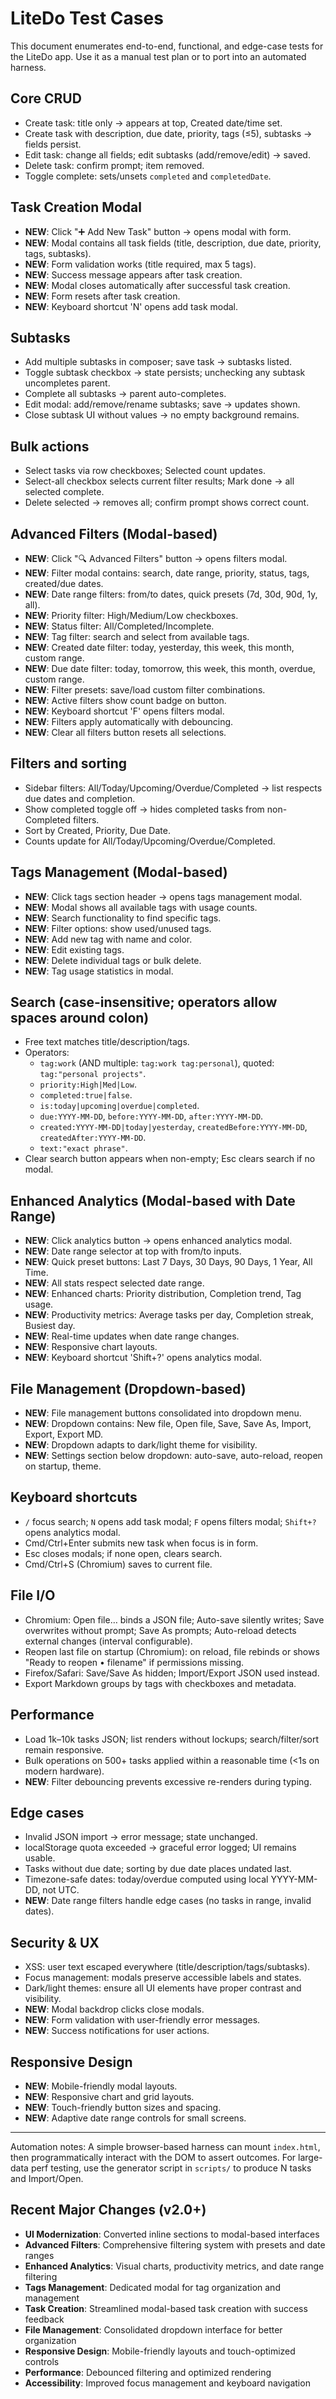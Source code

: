# LiteDo Test Cases

This document enumerates end-to-end, functional, and edge-case tests for the LiteDo app. Use it as a manual test plan or to port into an automated harness.

## Core CRUD
- Create task: title only → appears at top, Created date/time set.
- Create task with description, due date, priority, tags (≤5), subtasks → fields persist.
- Edit task: change all fields; edit subtasks (add/remove/edit) → saved.
- Delete task: confirm prompt; item removed.
- Toggle complete: sets/unsets `completed` and `completedDate`.

## Task Creation Modal
- **NEW**: Click "➕ Add New Task" button → opens modal with form.
- **NEW**: Modal contains all task fields (title, description, due date, priority, tags, subtasks).
- **NEW**: Form validation works (title required, max 5 tags).
- **NEW**: Success message appears after task creation.
- **NEW**: Modal closes automatically after successful task creation.
- **NEW**: Form resets after task creation.
- **NEW**: Keyboard shortcut 'N' opens add task modal.

## Subtasks
- Add multiple subtasks in composer; save task → subtasks listed.
- Toggle subtask checkbox → state persists; unchecking any subtask uncompletes parent.
- Complete all subtasks → parent auto-completes.
- Edit modal: add/remove/rename subtasks; save → updates shown.
- Close subtask UI without values → no empty background remains.

## Bulk actions
- Select tasks via row checkboxes; Selected count updates.
- Select-all checkbox selects current filter results; Mark done → all selected complete.
- Delete selected → removes all; confirm prompt shows correct count.

## Advanced Filters (Modal-based)
- **NEW**: Click "🔍 Advanced Filters" button → opens filters modal.
- **NEW**: Filter modal contains: search, date range, priority, status, tags, created/due dates.
- **NEW**: Date range filters: from/to dates, quick presets (7d, 30d, 90d, 1y, all).
- **NEW**: Priority filter: High/Medium/Low checkboxes.
- **NEW**: Status filter: All/Completed/Incomplete.
- **NEW**: Tag filter: search and select from available tags.
- **NEW**: Created date filter: today, yesterday, this week, this month, custom range.
- **NEW**: Due date filter: today, tomorrow, this week, this month, overdue, custom range.
- **NEW**: Filter presets: save/load custom filter combinations.
- **NEW**: Active filters show count badge on button.
- **NEW**: Keyboard shortcut 'F' opens filters modal.
- **NEW**: Filters apply automatically with debouncing.
- **NEW**: Clear all filters button resets all selections.

## Filters and sorting
- Sidebar filters: All/Today/Upcoming/Overdue/Completed → list respects due dates and completion.
- Show completed toggle off → hides completed tasks from non-Completed filters.
- Sort by Created, Priority, Due Date.
- Counts update for All/Today/Upcoming/Overdue/Completed.

## Tags Management (Modal-based)
- **NEW**: Click tags section header → opens tags management modal.
- **NEW**: Modal shows all available tags with usage counts.
- **NEW**: Search functionality to find specific tags.
- **NEW**: Filter options: show used/unused tags.
- **NEW**: Add new tag with name and color.
- **NEW**: Edit existing tags.
- **NEW**: Delete individual tags or bulk delete.
- **NEW**: Tag usage statistics in modal.

## Search (case-insensitive; operators allow spaces around colon)
- Free text matches title/description/tags.
- Operators:
  - `tag:work` (AND multiple: `tag:work tag:personal`), quoted: `tag:"personal projects"`.
  - `priority:High|Med|Low`.
  - `completed:true|false`.
  - `is:today|upcoming|overdue|completed`.
  - `due:YYYY-MM-DD`, `before:YYYY-MM-DD`, `after:YYYY-MM-DD`.
  - `created:YYYY-MM-DD|today|yesterday`, `createdBefore:YYYY-MM-DD`, `createdAfter:YYYY-MM-DD`.
  - `text:"exact phrase"`.
- Clear search button appears when non-empty; Esc clears search if no modal.

## Enhanced Analytics (Modal-based with Date Range)
- **NEW**: Click analytics button → opens enhanced analytics modal.
- **NEW**: Date range selector at top with from/to inputs.
- **NEW**: Quick preset buttons: Last 7 Days, 30 Days, 90 Days, 1 Year, All Time.
- **NEW**: All stats respect selected date range.
- **NEW**: Enhanced charts: Priority distribution, Completion trend, Tag usage.
- **NEW**: Productivity metrics: Average tasks per day, Completion streak, Busiest day.
- **NEW**: Real-time updates when date range changes.
- **NEW**: Responsive chart layouts.
- **NEW**: Keyboard shortcut 'Shift+?' opens analytics modal.

## File Management (Dropdown-based)
- **NEW**: File management buttons consolidated into dropdown menu.
- **NEW**: Dropdown contains: New file, Open file, Save, Save As, Import, Export, Export MD.
- **NEW**: Dropdown adapts to dark/light theme for visibility.
- **NEW**: Settings section below dropdown: auto-save, auto-reload, reopen on startup, theme.

## Keyboard shortcuts
- `/` focus search; `N` opens add task modal; `F` opens filters modal; `Shift+?` opens analytics modal.
- Cmd/Ctrl+Enter submits new task when focus is in form.
- Esc closes modals; if none open, clears search.
- Cmd/Ctrl+S (Chromium) saves to current file.

## File I/O
- Chromium: Open file… binds a JSON file; Auto-save silently writes; Save overwrites without prompt; Save As prompts; Auto-reload detects external changes (interval configurable).
- Reopen last file on startup (Chromium): on reload, file rebinds or shows "Ready to reopen • filename" if permissions missing.
- Firefox/Safari: Save/Save As hidden; Import/Export JSON used instead.
- Export Markdown groups by tags with checkboxes and metadata.

## Performance
- Load 1k–10k tasks JSON; list renders without lockups; search/filter/sort remain responsive.
- Bulk operations on 500+ tasks applied within a reasonable time (<1s on modern hardware).
- **NEW**: Filter debouncing prevents excessive re-renders during typing.

## Edge cases
- Invalid JSON import → error message; state unchanged.
- localStorage quota exceeded → graceful error logged; UI remains usable.
- Tasks without due date; sorting by due date places undated last.
- Timezone-safe dates: today/overdue computed using local YYYY-MM-DD, not UTC.
- **NEW**: Date range filters handle edge cases (no tasks in range, invalid dates).

## Security & UX
- XSS: user text escaped everywhere (title/description/tags/subtasks).
- Focus management: modals preserve accessible labels and states.
- Dark/light themes: ensure all UI elements have proper contrast and visibility.
- **NEW**: Modal backdrop clicks close modals.
- **NEW**: Form validation with user-friendly error messages.
- **NEW**: Success notifications for user actions.

## Responsive Design
- **NEW**: Mobile-friendly modal layouts.
- **NEW**: Responsive chart and grid layouts.
- **NEW**: Touch-friendly button sizes and spacing.
- **NEW**: Adaptive date range controls for small screens.

---

Automation notes: A simple browser-based harness can mount `index.html`, then programmatically interact with the DOM to assert outcomes. For large-data perf testing, use the generator script in `scripts/` to produce N tasks and Import/Open.

## Recent Major Changes (v2.0+)
- **UI Modernization**: Converted inline sections to modal-based interfaces
- **Advanced Filters**: Comprehensive filtering system with presets and date ranges
- **Enhanced Analytics**: Visual charts, productivity metrics, and date range filtering
- **Tags Management**: Dedicated modal for tag organization and management
- **Task Creation**: Streamlined modal-based task creation with success feedback
- **File Management**: Consolidated dropdown interface for better organization
- **Responsive Design**: Mobile-friendly layouts and touch-optimized controls
- **Performance**: Debounced filtering and optimized rendering
- **Accessibility**: Improved focus management and keyboard navigation
